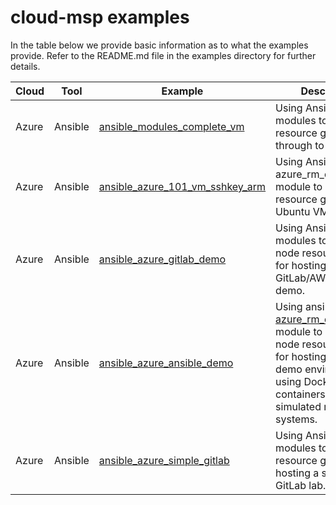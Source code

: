 # cloud-msp examples

In the table below we provide basic information as to what the examples provide.  Refer to the README.md file in the examples directory for further details.

Cloud|Tool|Example | Description
------------ | -------------|------------ | -------------
Azure|Ansible|[ansible_modules_complete_vm](https://github.com/tonyskidmore/cloud-msp/tree/master/examples/ansible_modules_complete_vm) | Using Ansible modules to build a resource group through to a Linux VM.
Azure|Ansible|[ansible_azure_101_vm_sshkey_arm](https://github.com/tonyskidmore/cloud-msp/tree/master/examples/ansible_azure_101_vm_sshkey_arm) | Using Ansible azure_rm_deployment module to build resource group and a Ubuntu VM in westus.
Azure|Ansible|[ansible_azure_gitlab_demo](https://github.com/tonyskidmore/cloud-msp/tree/master/examples/ansible_azure_gitlab_demo) | Using Ansible Azure modules to build a 3 node resource group for hosting a GitLab/AWX/Jumphost demo.
Azure|Ansible|[ansible_azure_ansible_demo](https://github.com/tonyskidmore/cloud-msp/tree/master/examples/ansible_azure_ansible_demo) | Using ansible Azure [azure_rm_deployment](http://docs.ansible.com/ansible/latest/azure_rm_deployment_module.html) module to build a 3 node resource group for hosting an Ansible demo environment using Docker SSH containers to simulated remote systems.
Azure|Ansible|[ansible_azure_simple_gitlab](https://github.com/tonyskidmore/cloud-msp/tree/master/examples/ansible_azure_simple_gitlab) | Using Ansible Azure modules to build a resource group for hosting a simple GitLab lab.

